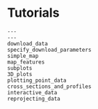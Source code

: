 # Tutorials

```{nbgallery}
---
---
download_data
specify_download_parameters
simple_map
map_features
subplots
3D_plots
plotting_point_data
cross_sections_and_profiles
interactive_data
reprojecting_data
```
